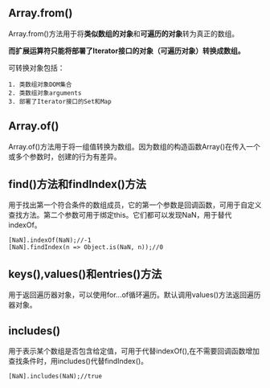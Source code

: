 ## Array.from()

Array.from()方法用于将**类似数组的对象**和**可遍历的对象**转为真正的数组。

**而扩展运算符只能将部署了Iterator接口的对象（可遍历对象）转换成数组。**

可转换对象包括：

 	1. 类数组对象DOM集合
 	2. 类数组对象arguments
 	3. 部署了Iterator接口的Set和Map

## Array.of()

Array.of()方法用于将一组值转换为数组。因为数组的构造函数Array()在传入一个或多个参数时，创建的行为有差异。

## find()方法和findIndex()方法

用于找出第一个符合条件的数组成员，它的第一个参数是回调函数，可用于自定义查找方法。第二个参数可用于绑定this。它们都可以发现NaN，用于替代indexOf。

```
[NaN].indexOf(NaN);//-1
[NaN].findIndex(n => Object.is(NaN, n));//0
```

## keys(),values()和entries()方法

用于返回遍历器对象，可以使用for...of循环遍历。默认调用values()方法返回遍历器对象。

## includes()

用于表示某个数组是否包含给定值，可用于代替indexOf(),在不需要回调函数增加查找条件时，用includes()代替findIndex()。

```
[NaN].includes(NaN);//true
```

